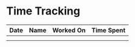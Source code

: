 # Time Tracking

| Date | Name | Worked On | Time Spent |
|------|------|-----------|------------|
|      |      |           |            |
|      |      |           |            |